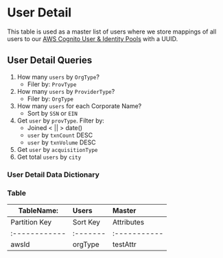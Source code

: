 # User Detail

This table is used as a master list of users where we store mappings of all users to our [AWS Cognito User & Identity Pools]() with a UUID.

## User Detail Queries

1. How many `users` by `OrgType`?
	* Filer by: `ProvType`
2. How many `users` by `ProviderType`?
	* Filer by: `OrgType`
3. How many `users` for each Corporate Name?
	* Sort by `SSN` or `EIN`
4. Get `user` by `provType`. Filter by:
	* Joined < || > date()
	* `user` by `txnCount` DESC
	* `user` by `txnVolume` DESC
5. Get `user` by `acquisitionType`
6. Get total `users` by `city`

### User Detail Data Dictionary




### Table
|TableName: | Users | Master |
|-------|:------|:------|
|Partition Key|Sort Key| Attributes |
|:------------|:-------|:-----------|
| awsId | orgType | testAttr |
